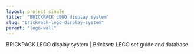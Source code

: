 ```yaml
---
layout: project_single
title:  "BRICKRACK LEGO display system"
slug: "brickrack-lego-display-system"
parent: "lego-wall"
---
```

BRICKRACK LEGO display system | Brickset: LEGO set guide and database